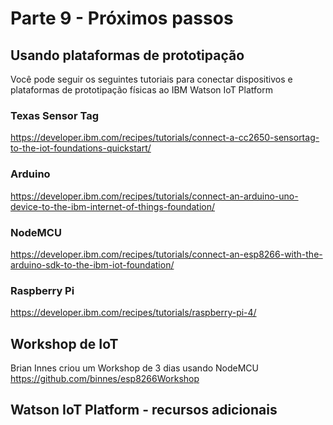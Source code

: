 # Parte 9 - Próximos passos

## Usando plataformas de prototipação
Você pode seguir os seguintes tutoriais para conectar dispositivos e plataformas de prototipação físicas ao IBM Watson IoT Platform

### Texas Sensor Tag
https://developer.ibm.com/recipes/tutorials/connect-a-cc2650-sensortag-to-the-iot-foundations-quickstart/

### Arduino
https://developer.ibm.com/recipes/tutorials/connect-an-arduino-uno-device-to-the-ibm-internet-of-things-foundation/

### NodeMCU
https://developer.ibm.com/recipes/tutorials/connect-an-esp8266-with-the-arduino-sdk-to-the-ibm-iot-foundation/

### Raspberry Pi
https://developer.ibm.com/recipes/tutorials/raspberry-pi-4/

## Workshop de IoT
Brian Innes criou um Workshop de 3 dias usando NodeMCU
https://github.com/binnes/esp8266Workshop

## Watson IoT Platform - recursos adicionais

